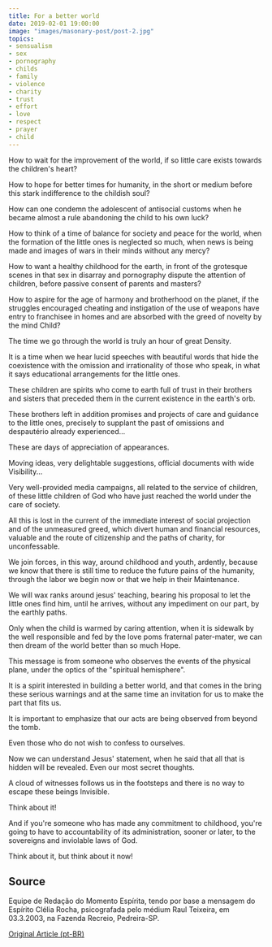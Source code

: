 ```yaml
---
title: For a better world
date: 2019-02-01 19:00:00
image: "images/masonary-post/post-2.jpg"
topics: 
- sensualism
- sex
- pornography
- childs
- family
- violence
- charity
- trust
- effort
- love
- respect
- prayer
- child
---
```


How to wait for the improvement of the world, if so little care exists towards the
children's heart?

How to hope for better times for humanity, in the short or medium
before this stark indifference to the childish soul?

How can one condemn the adolescent of antisocial customs when he became
almost a rule abandoning the child to his own luck?

How to think of a time of balance for society and peace for the world,
when the formation of the little ones is neglected so much, when news is being made
and images of wars in their minds without any mercy?

How to want a healthy childhood for the earth, in front of the grotesque scenes in
that sex in disarray and pornography dispute the attention of children, before
passive consent of parents and masters?

How to aspire for the age of harmony and brotherhood on the planet, if the struggles
encouraged cheating and instigation of the use of weapons have entry to
franchisee in homes and are absorbed with the greed of novelty by the mind
Child?

The time we go through the world is truly an hour of great
Density.

It is a time when we hear lucid speeches with beautiful words that hide the
coexistence with the omission and irrationality of those who speak, in what it says
educational arrangements for the little ones.

These children are spirits who come to earth full of trust in their brothers and sisters
that preceded them in the current existence in the earth's orb.

These brothers left in addition promises and projects of care and
guidance to the little ones, precisely to supplant the past of omissions and
despautério already experienced...

These are days of appreciation of appearances.

Moving ideas, very delightable suggestions, official documents with wide
Visibility...

Very well-provided media campaigns, all related to the service of
children, of these little children of God who have just reached the world under the
care of society.

All this is lost in the current of the immediate interest of social projection and
of the unmeasured greed, which divert human and financial resources, valuable and
the route of citizenship and the paths of charity, for
unconfessable.

We join forces, in this way, around childhood and youth,
ardently, because we know that there is still time to reduce the future pains of the
humanity, through the labor we begin now or that we help in their
Maintenance.

We will wax ranks around jesus' teaching, bearing his proposal to
let the little ones find him, until he arrives, without any
impediment on our part, by the earthly paths.

Only when the child is warmed by caring attention, when it is
sidewalk by the well responsible and fed by the love poms
fraternal pater-mater, we can then dream of the world better than so much
Hope.

This message is from someone who observes the events of the physical plane, under the
optics of the "spiritual hemisphere".

It is a spirit interested in building a better world, and that comes in the
bring these serious warnings and at the same time an invitation for us to make the
part that fits us.

It is important to emphasize that our acts are being observed from beyond the tomb.

Even those who do not wish to confess to ourselves.

Now we can understand Jesus' statement, when he said that all that is
hidden will be revealed. Even our most secret thoughts.

A cloud of witnesses follows us in the footsteps and there is no way to escape these beings
Invisible.

Think about it!

And if you're someone who has made any commitment to childhood, you're going to have to
accountability of its administration, sooner or later, to the sovereigns and
inviolable laws of God.

Think about it, but think about it now!

## Source
Equipe de Redação do Momento Espírita, tendo por base a mensagem do Espírito
Clélia Rocha, psicografada pelo médium Raul Teixeira, em 03.3.2003, na Fazenda 
Recreio, Pedreira-SP.

[Original Article (pt-BR)](http://momento.com.br/pt/ler_texto.php?id=1145)
